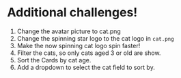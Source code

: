 # Additional challenges!

1. Change the avatar picture to cat.png
2. Change the spinning star logo to the cat logo in `cat.png`
3. Make the now spinning cat logo spin faster!
4. Filter the cats, so only cats aged 3 or old are show.
5. Sort the Cards by cat age.
6. Add a dropdown to select the cat field to sort by.